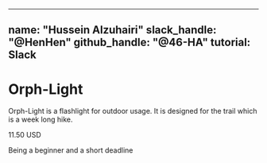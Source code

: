  ---
name: "Hussein Alzuhairi"
slack_handle: "@HenHen"
github_handle: "@46-HA"
tutorial: Slack
---

# Orph-Light

<!-- Describe your board in 2-3 sentences. What are you making? What will it do? -->
Orph-Light is a flashlight for outdoor usage. It is designed for the trail which is a week long hike.

<!-- How much is it going to cost? -->
11.50 USD

<!-- Tell us a little bit about your design process. What were some challenges? What helped? ***Totally optional*** -->
Being a beginner and a short deadline
